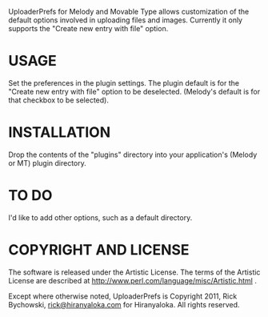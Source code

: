 UploaderPrefs for Melody and Movable Type allows customization of the default options involved in uploading files and images. Currently it only supports the "Create new entry with file" option.

# USAGE
Set the preferences in the plugin settings. The plugin default is for the "Create new entry with file" option to be deselected. (Melody's default is for that checkbox to be selected).


# INSTALLATION
Drop the contents of the "plugins" directory into your application's (Melody or MT) plugin directory.

# TO DO
I'd like to add other options, such as a default directory.

# COPYRIGHT AND LICENSE

The software is released under the Artistic License. The
terms of the Artistic License are described at
http://www.perl.com/language/misc/Artistic.html .

Except where otherwise noted, UploaderPrefs is Copyright 2011,
Rick Bychowski, rick@hiranyaloka.com for Hiranyaloka. All
rights reserved.
